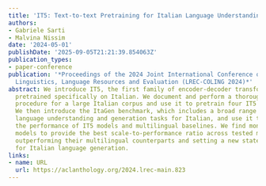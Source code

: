 ```yaml
---
title: 'IT5: Text-to-text Pretraining for Italian Language Understanding and Generation'
authors:
- Gabriele Sarti
- Malvina Nissim
date: '2024-05-01'
publishDate: '2025-09-05T21:21:39.854063Z'
publication_types:
- paper-conference
publication: '*Proceedings of the 2024 Joint International Conference on Computational
  Linguistics, Language Resources and Evaluation (LREC-COLING 2024)*'
abstract: We introduce IT5, the first family of encoder-decoder transformer models
  pretrained specifically on Italian. We document and perform a thorough cleaning
  procedure for a large Italian corpus and use it to pretrain four IT5 model sizes.
  We then introduce the ItaGen benchmark, which includes a broad range of natural
  language understanding and generation tasks for Italian, and use it to evaluate
  the performance of IT5 models and multilingual baselines. We find monolingual IT5
  models to provide the best scale-to-performance ratio across tested models, consistently
  outperforming their multilingual counterparts and setting a new state-of-the-art
  for Italian language generation.
links:
- name: URL
  url: https://aclanthology.org/2024.lrec-main.823
---
```

